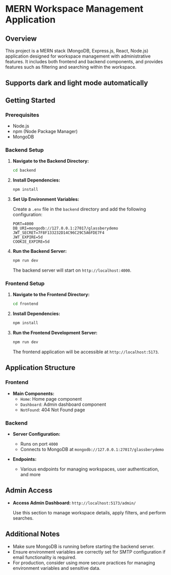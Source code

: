 # MERN Workspace Management Application

## Overview

This project is a MERN stack (MongoDB, Express.js, React, Node.js) application designed for workspace management with administrative features. It includes both frontend and backend components, and provides features such as filtering and searching within the workspace.

## Supports dark and light mode automatically

## Getting Started

### Prerequisites

- Node.js
- npm (Node Package Manager)
- MongoDB

### Backend Setup

1. **Navigate to the Backend Directory:**

    ```bash
    cd backend
    ```

2. **Install Dependencies:**

    ```bash
    npm install
    ```

3. **Set Up Environment Variables:**

    Create a `.env` file in the `backend` directory and add the following configuration:

    ```env
    PORT=4000
    DB_URI=mongodb://127.0.0.1:27017/glassberydemo
    JWT_SECRET=7F8F133232D14C96C29C5A6FDE7F4
    JWT_EXPIRE=5d
    COOKIE_EXPIRE=5d
    ```

4. **Run the Backend Server:**

    ```bash
    npm run dev
    ```

    The backend server will start on `http://localhost:4000`.

### Frontend Setup

1. **Navigate to the Frontend Directory:**

    ```bash
    cd frontend
    ```

2. **Install Dependencies:**

    ```bash
    npm install
    ```

3. **Run the Frontend Development Server:**

    ```bash
    npm run dev
    ```

    The frontend application will be accessible at `http://localhost:5173`.

## Application Structure

### Frontend

- **Main Components:**
  - `Home`: Home page component
  - `Dashboard`: Admin dashboard component
  - `NotFound`: 404 Not Found page

### Backend

- **Server Configuration:**
  - Runs on port `4000`
  - Connects to MongoDB at `mongodb://127.0.0.1:27017/glassberydemo`

- **Endpoints:**
  - Various endpoints for managing workspaces, user authentication, and more

## Admin Access

- **Access Admin Dashboard:** `http://localhost:5173/admin/`

  Use this section to manage workspace details, apply filters, and perform searches.

## Additional Notes

- Make sure MongoDB is running before starting the backend server.
- Ensure environment variables are correctly set for SMTP configuration if email functionality is required.
- For production, consider using more secure practices for managing environment variables and sensitive data.
